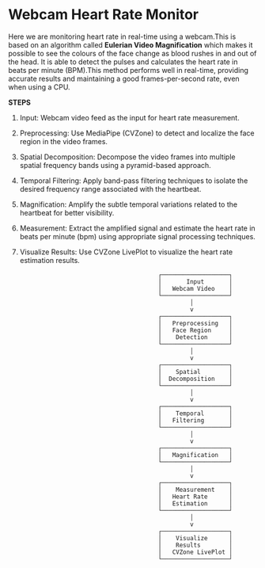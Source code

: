 # Webcam Heart Rate Monitor

Here we are monitoring heart rate in real-time using a webcam.This is based on an algorithm called **Eulerian Video Magnification** which makes it possible to see the colours of the face change as blood rushes in and out of the head. It is able to detect the pulses and calculates the heart rate in beats per minute (BPM).This method performs well in real-time, providing accurate results and maintaining a good frames-per-second rate, even when using a CPU.

**STEPS**
1. Input: Webcam video feed as the input for heart rate measurement.
2. Preprocessing: Use MediaPipe (CVZone) to detect and localize the face region in the video frames.
3. Spatial Decomposition: Decompose the video frames into multiple spatial frequency bands using a pyramid-based approach.
4. Temporal Filtering: Apply band-pass filtering techniques to isolate the desired frequency range associated with the heartbeat.
5. Magnification: Amplify the subtle temporal variations related to the heartbeat for better visibility.
6. Measurement: Extract the amplified signal and estimate the heart rate in beats per minute (bpm) using appropriate signal processing techniques.
7. Visualize Results: Use CVZone LivePlot to visualize the heart rate estimation results.

                                              ┌───────────────────┐
                                              │       Input       │
                                              │   Webcam Video    │
                                              └───────────────────┘
                                                       │
                                                       v
                                              ┌───────────────────┐
                                              │   Preprocessing   │
                                              │   Face Region     │
                                              │    Detection      │
                                              └───────────────────┘
                                                       │
                                                       v
                                              ┌───────────────────┐
                                              │    Spatial        │
                                              │  Decomposition    │
                                              └───────────────────┘
                                                       │
                                                       v
                                              ┌───────────────────┐
                                              │    Temporal       │
                                              │   Filtering       │
                                              └───────────────────┘
                                                       │
                                                       v
                                              ┌───────────────────┐
                                              │   Magnification   │
                                              └───────────────────┘
                                                       │
                                                       v
                                              ┌───────────────────┐
                                              │    Measurement    │
                                              │   Heart Rate      │
                                              │   Estimation      │
                                              └───────────────────┘
                                                       │
                                                       v
                                              ┌───────────────────┐
                                              │    Visualize      │
                                              │    Results        │
                                              │   CVZone LivePlot │
                                              └───────────────────┘
